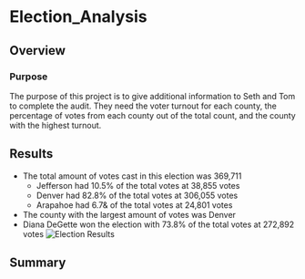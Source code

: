 # Election_Analysis

## Overview

### Purpose
The purpose of this project is to give additional information to Seth and Tom to complete the audit. They need the voter turnout for each county, the percentage of votes from each county out of the total count, and the county with the highest turnout.

## Results
* The total amount of votes cast in this election was 369,711
  * Jefferson had 10.5% of the total votes at 38,855 votes 
  * Denver had 82.8% of the total votes at 306,055 votes
  * Arapahoe had 6.7& of the total votes at 24,801 votes
* The county with the largest amount of votes was Denver
* Diana DeGette won the election with 73.8% of the total votes at 272,892 votes
![Election Results](Resources)

## Summary

